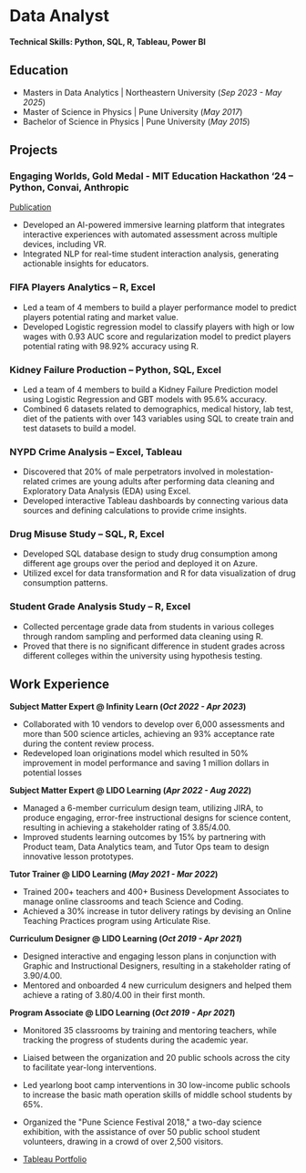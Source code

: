 # Data Analyst
#### Technical Skills: Python, SQL, R, Tableau, Power BI
## Education
- Masters in Data Analytics | Northeastern University (_Sep 2023 - May 2025_)								       		
- Master of Science in Physics	| Pune University (_May 2017_)	 			        		
- Bachelor of Science in Physics | Pune University (_May 2015_)

## Projects
### Engaging Worlds, Gold Medal - MIT Education Hackathon ‘24 – Python, Convai, Anthropic
[Publication](https://drive.google.com/file/d/1X-DqRWSOlMX3HOqbCXRaomZ9jDIYrog8/view?usp=sharing)
- Developed an AI-powered immersive learning platform that integrates interactive experiences with automated assessment across 
multiple devices, including VR.
- Integrated NLP for real-time student interaction analysis, generating actionable insights for educators.

### FIFA Players Analytics – R, Excel
- Led a team of 4 members to build a player performance model to predict players potential rating and market value.
- Developed Logistic regression model to classify players with high or low wages with 0.93 AUC score and regularization model to predict 
players potential rating with 98.92% accuracy using R.

### Kidney Failure Production – Python, SQL, Excel 
- Led a team of 4 members to build a Kidney Failure Prediction model using Logistic Regression and GBT models with 95.6% accuracy.
- Combined 6 datasets related to demographics, medical history, lab test, diet of the patients with over 143 variables using SQL to create 
train and test datasets to build a model.

### NYPD Crime Analysis – Excel, Tableau 
- Discovered that 20% of male perpetrators involved in molestation-related crimes are young adults after performing data cleaning and 
Exploratory Data Analysis (EDA) using Excel.
- Developed interactive Tableau dashboards by connecting various data sources and defining calculations to provide crime insights.

### Drug Misuse Study – SQL, R, Excel 
- Developed SQL database design to study drug consumption among different age groups over the period and deployed it on Azure.
- Utilized excel for data transformation and R for data visualization of drug consumption patterns. 

### Student Grade Analysis Study – R, Excel 
- Collected percentage grade data from students in various colleges through random sampling and performed data cleaning using R.
- Proved that there is no significant difference in student grades across different colleges within the university using hypothesis testing.

## Work Experience

**Subject Matter Expert @ Infinity Learn (_Oct 2022 - Apr 2023_)**
-  Collaborated with 10 vendors to develop over 6,000 assessments and more than 500 science articles, achieving an 93% 
acceptance rate during the content review process.
- Redeveloped loan originations model which resulted in 50% improvement in model performance and saving 1 million dollars in potential losses

**Subject Matter Expert @ LIDO Learning (_Apr 2022 - Aug 2022_)**
- Managed a 6-member curriculum design team, utilizing JIRA, to produce engaging, error-free instructional designs for science 
content, resulting in achieving a stakeholder rating of 3.85/4.00.
- Improved students learning outcomes by 15% by partnering with Product team, Data Analytics team, and Tutor Ops team to 
design innovative lesson prototypes.

**Tutor Trainer @ LIDO Learning (_May 2021 - Mar 2022_)**
- Trained 200+ teachers and 400+ Business Development Associates to manage online classrooms and teach Science and Coding.
- Achieved a 30% increase in tutor delivery ratings by devising an Online Teaching Practices program using Articulate Rise.

**Curriculum Designer @ LIDO Learning (_Oct 2019 - Apr 2021_)**
- Designed interactive and engaging lesson plans in conjunction with Graphic and Instructional Designers, resulting in a 
stakeholder rating of 3.90/4.00.
- Mentored and onboarded 4 new curriculum designers and helped them achieve a rating of 3.80/4.00 in their first month.

**Program Associate @ LIDO Learning (_Oct 2019 - Apr 2021_)**
- Monitored 35 classrooms by training and mentoring teachers, while tracking the progress of students during the academic year.
- Liaised between the organization and 20 public schools across the city to facilitate year-long interventions.
- Led yearlong boot camp interventions in 30 low-income public schools to increase the basic math operation skills of middle 
school students by 65%.
- Organized the "Pune Science Festival 2018," a two-day science exhibition, with the assistance of over 50 public school student 
volunteers, drawing in a crowd of over 2,500 visitors.

- [Tableau Portfolio](https://public.tableau.com/app/profile/monika.gundecha6637/vizzes)


